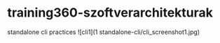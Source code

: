 # training360-szoftverarchitekturak
standalone cli practices
![cli1](1 standalone-cli/cli_screenshot1.jpg)
